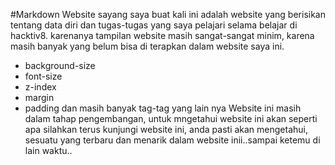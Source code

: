 #Markdown 
Website sayang saya buat kali ini adalah website yang berisikan tentang data diri dan tugas-tugas yang saya pelajari selama belajar di hacktiv8. karenanya tampilan website masih sangat-sangat minim, karena masih banyak yang belum bisa di terapkan dalam website saya ini.
* background-size
* font-size
* z-index
* margin
* padding
dan masih banyak tag-tag yang lain nya
Website ini masih dalam tahap pengembangan, untuk mngetahui website ini akan seperti apa silahkan terus kunjungi website ini, anda pasti akan mengetahui, sesuatu yang terbaru dan menarik dalam website inii..sampai ketemu di lain waktu..</p>


